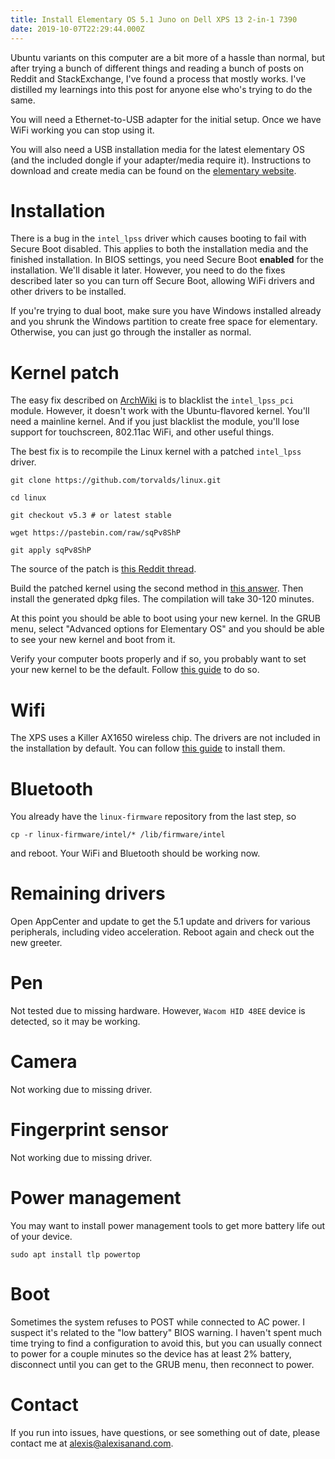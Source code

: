```yaml
---
title: Install Elementary OS 5.1 Juno on Dell XPS 13 2-in-1 7390
date: 2019-10-07T22:29:44.000Z
---
```


Ubuntu variants on this computer are a bit more of a hassle than normal, but after trying a bunch of different things and reading a bunch of posts on Reddit and StackExchange, I've found a process that mostly works. I've distilled my learnings into this post for anyone else who's trying to do the same.

You will need a Ethernet-to-USB adapter for the initial setup. Once we have WiFi working you can stop using it.

You will also need a USB installation media for the latest elementary OS (and the included dongle if your adapter/media require it). Instructions to download and create media can be found on the [elementary website](https://elementary.io).

# Installation

There is a bug in the `intel_lpss` driver which causes booting to fail with Secure Boot disabled. This applies to both the installation media and the finished installation. In BIOS settings, you need Secure Boot **enabled** for the installation. We'll disable it later. However, you need to do the fixes described later so you can turn off Secure Boot, allowing WiFi drivers and other drivers to be installed.

If you're trying to dual boot, make sure you have Windows installed already and you shrunk the Windows partition to create free space for elementary. Otherwise, you can just go through the installer as normal.

# Kernel patch

The easy fix described on [ArchWiki](https://wiki.archlinux.org/index.php/Dell_XPS_13_2-in-1_(7390)) is to blacklist the `intel_lpss_pci` module. However, it doesn't work with the Ubuntu-flavored kernel. You'll need a mainline kernel. And if you just blacklist the module, you'll lose support for touchscreen, 802.11ac WiFi, and other useful things.

The best fix is to recompile the Linux kernel with a patched `intel_lpss` driver.

```
git clone https://github.com/torvalds/linux.git

cd linux

git checkout v5.3 # or latest stable

wget https://pastebin.com/raw/sqPv8ShP

git apply sqPv8ShP
```

The source of the patch is [this Reddit thread](https://www.reddit.com/r/Dell/comments/cx0fkc/xps_13_2_in_1_7390_linux_boot_attempt/eyxevml/).

Build the patched kernel using the second method in [this answer](https://askubuntu.com/a/163348). Then install the generated dpkg files. The compilation will take 30-120 minutes.

At this point you should be able to boot using your new kernel. In the GRUB menu, select "Advanced options for Elementary OS" and you should be able to see your new kernel and boot from it.

Verify your computer boots properly and if so, you probably want to set your new kernel to be the default. Follow [this guide](https://unix.stackexchange.com/questions/198003/set-default-kernel-in-grub) to do so.

# Wifi

The XPS uses a Killer AX1650 wireless chip. The drivers are not included in the installation by default. You can follow [this guide](https://support.killernetworking.com/knowledge-base/killer-ax1650-in-debian-ubuntu-16-04/) to install them.

# Bluetooth

You already have the `linux-firmware` repository from the last step, so

```
cp -r linux-firmware/intel/* /lib/firmware/intel
```

and reboot. Your WiFi and Bluetooth should be working now.

# Remaining drivers

Open AppCenter and update to get the 5.1 update and drivers for various peripherals, including video acceleration. Reboot again and check out the new greeter.

# Pen

Not tested due to missing hardware. However, `Wacom HID 48EE` device is detected, so it may be working.

# Camera

Not working due to missing driver.

# Fingerprint sensor

Not working due to missing driver.

# Power management

You may want to install power management tools to get more battery life out of your device.

```
sudo apt install tlp powertop
```

# Boot

Sometimes the system refuses to POST while connected to AC power. I suspect it's related to the "low battery" BIOS warning. I haven't spent much time trying to find a configuration to avoid this, but you can usually connect to power for a couple minutes so the device has at least 2% battery, disconnect until you can get to the GRUB menu, then reconnect to power.

# Contact

If you run into issues, have questions, or see something out of date, please contact me at alexis@alexisanand.com.
